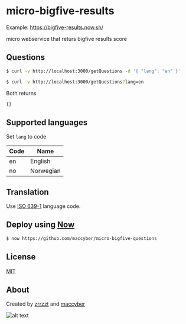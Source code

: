 # micro-bigfive-results

Example: https://bigfive-results.now.sh/

micro webservice that returs bigfive results score

## Questions

```sh
$ curl -v http://localhost:3000/getQuestions -d '{ "lang": "en" }'
```

```sh
$ curl -v http://localhost:3000/getQuestions?lang=en
```

Both returns

```JavaScript
{}
```

## Supported languages

Set ```lang``` to code

| Code | Name |
| ---- | ---- |
| en   | English |
| no   | Norwegian |

## Translation

Use [ISO 639-1](https://en.wikipedia.org/wiki/List_of_ISO_639-1_codes) language code.

## Deploy using [Now](https://zeit.co/now)

```sh
$ now https://github.com/maccyber/micro-bigfive-questions
```

## License
[MIT](LICENSE)

## About

Created by [zrrzzt](https://github.com/zrrrzzt) and [maccyber](https://github.com/maccyber)

![alt text](https://robohash.org/micro-bigfive-results.png "Robohash image of micro-bigfive-results")
